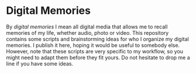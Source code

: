 Digital Memories
================
By _digital memories_ I mean all digital media that allows me to recall memories of my life, whether audio, photo or video. This repository contains some scripts and brainstorming ideas for who I organize my digital memories. I publish it here, hoping it would be useful to somebody else. However, note that these scripts are very specific to my workflow, so you might need to adapt them before they fit yours. Do not hesitate to drop me a line if you have some ideas.
